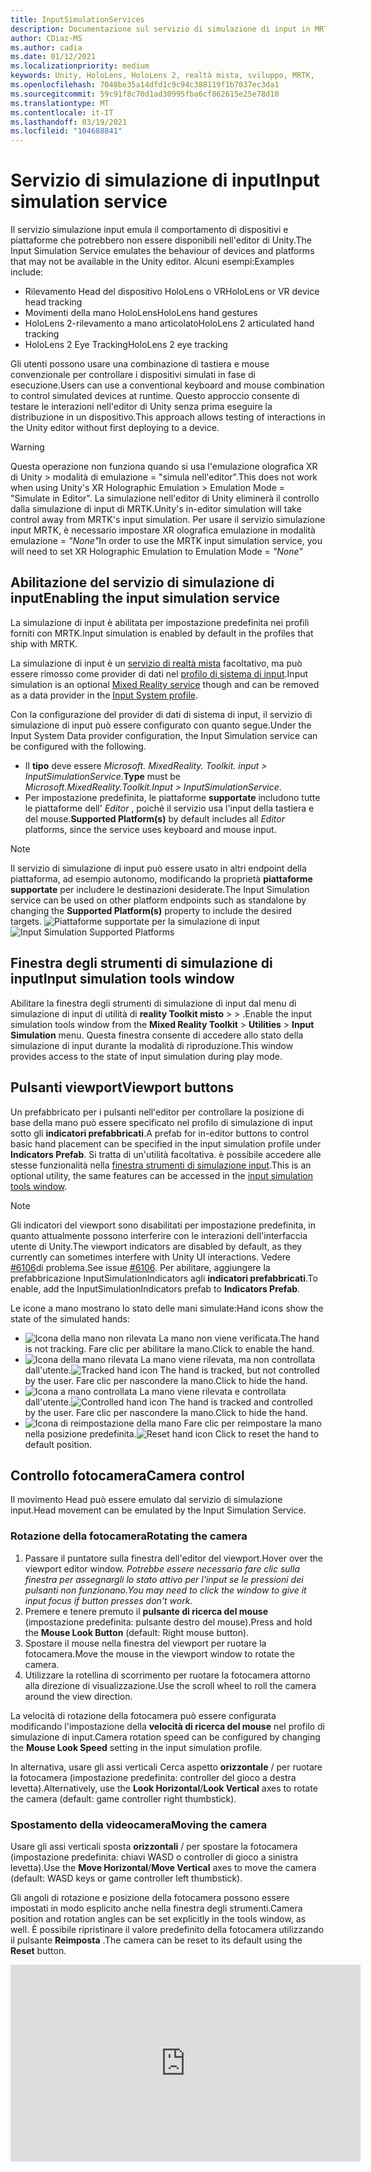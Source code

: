 ```yaml
---
title: InputSimulationServices
description: Documentazione sul servizio di simulazione di input in MRTK
author: CDiaz-MS
ms.author: cadia
ms.date: 01/12/2021
ms.localizationpriority: medium
keywords: Unity, HoloLens, HoloLens 2, realtà mista, sviluppo, MRTK,
ms.openlocfilehash: 7048be35a14dfd1c9c94c388119f1b7037ec3da1
ms.sourcegitcommit: 59c91f8c70d1ad30995fba6cf862615e25e78d10
ms.translationtype: MT
ms.contentlocale: it-IT
ms.lasthandoff: 03/19/2021
ms.locfileid: "104688841"
---
```

# <a name="input-simulation-service"></a><span data-ttu-id="0587d-104">Servizio di simulazione di input</span><span class="sxs-lookup"><span data-stu-id="0587d-104">Input simulation service</span></span>

<span data-ttu-id="0587d-105">Il servizio simulazione input emula il comportamento di dispositivi e piattaforme che potrebbero non essere disponibili nell'editor di Unity.</span><span class="sxs-lookup"><span data-stu-id="0587d-105">The Input Simulation Service emulates the behaviour of devices and platforms that may not be available in the Unity editor.</span></span> <span data-ttu-id="0587d-106">Alcuni esempi:</span><span class="sxs-lookup"><span data-stu-id="0587d-106">Examples include:</span></span>

* <span data-ttu-id="0587d-107">Rilevamento Head del dispositivo HoloLens o VR</span><span class="sxs-lookup"><span data-stu-id="0587d-107">HoloLens or VR device head tracking</span></span>
* <span data-ttu-id="0587d-108">Movimenti della mano HoloLens</span><span class="sxs-lookup"><span data-stu-id="0587d-108">HoloLens hand gestures</span></span>
* <span data-ttu-id="0587d-109">HoloLens 2-rilevamento a mano articolato</span><span class="sxs-lookup"><span data-stu-id="0587d-109">HoloLens 2 articulated hand tracking</span></span>
* <span data-ttu-id="0587d-110">HoloLens 2 Eye Tracking</span><span class="sxs-lookup"><span data-stu-id="0587d-110">HoloLens 2 eye tracking</span></span>

<span data-ttu-id="0587d-111">Gli utenti possono usare una combinazione di tastiera e mouse convenzionale per controllare i dispositivi simulati in fase di esecuzione.</span><span class="sxs-lookup"><span data-stu-id="0587d-111">Users can use a conventional keyboard and mouse combination to control simulated devices at runtime.</span></span> <span data-ttu-id="0587d-112">Questo approccio consente di testare le interazioni nell'editor di Unity senza prima eseguire la distribuzione in un dispositivo.</span><span class="sxs-lookup"><span data-stu-id="0587d-112">This approach allows testing of interactions in the Unity editor without first deploying to a device.</span></span>

> [!WARNING]
> <span data-ttu-id="0587d-113">Questa operazione non funziona quando si usa l'emulazione olografica XR di Unity > modalità di emulazione = "simula nell'editor".</span><span class="sxs-lookup"><span data-stu-id="0587d-113">This does not work when using Unity's XR Holographic Emulation > Emulation Mode = "Simulate in Editor".</span></span> <span data-ttu-id="0587d-114">La simulazione nell'editor di Unity eliminerà il controllo dalla simulazione di input di MRTK.</span><span class="sxs-lookup"><span data-stu-id="0587d-114">Unity's in-editor simulation will take control away from MRTK's input simulation.</span></span> <span data-ttu-id="0587d-115">Per usare il servizio simulazione input MRTK, è necessario impostare XR olografica emulazione in modalità emulazione = *"None"*</span><span class="sxs-lookup"><span data-stu-id="0587d-115">In order to use the MRTK input simulation service, you will need to set XR Holographic Emulation to Emulation Mode = *"None"*</span></span>

## <a name="enabling-the-input-simulation-service"></a><span data-ttu-id="0587d-116">Abilitazione del servizio di simulazione di input</span><span class="sxs-lookup"><span data-stu-id="0587d-116">Enabling the input simulation service</span></span>

<span data-ttu-id="0587d-117">La simulazione di input è abilitata per impostazione predefinita nei profili forniti con MRTK.</span><span class="sxs-lookup"><span data-stu-id="0587d-117">Input simulation is enabled by default in the profiles that ship with MRTK.</span></span>

<span data-ttu-id="0587d-118">La simulazione di input è un [servizio di realtà mista](../../out-of-scope/MixedRealityServices.md) facoltativo, ma può essere rimosso come provider di dati nel [profilo di sistema di input](../Input/InputProviders.md).</span><span class="sxs-lookup"><span data-stu-id="0587d-118">Input simulation is an optional [Mixed Reality service](../../out-of-scope/MixedRealityServices.md) though and can be removed as a data provider in the [Input System profile](../Input/InputProviders.md).</span></span>

<span data-ttu-id="0587d-119">Con la configurazione del provider di dati di sistema di input, il servizio di simulazione di input può essere configurato con quanto segue.</span><span class="sxs-lookup"><span data-stu-id="0587d-119">Under the Input System Data provider configuration, the Input Simulation service can be configured with the following.</span></span>

* <span data-ttu-id="0587d-120">Il **tipo** deve essere *Microsoft. MixedReality. Toolkit. input > InputSimulationService*.</span><span class="sxs-lookup"><span data-stu-id="0587d-120">**Type** must be *Microsoft.MixedReality.Toolkit.Input > InputSimulationService*.</span></span>
* <span data-ttu-id="0587d-121">Per impostazione predefinita, le piattaforme **supportate** includono tutte le piattaforme dell' *Editor* , poiché il servizio usa l'input della tastiera e del mouse.</span><span class="sxs-lookup"><span data-stu-id="0587d-121">**Supported Platform(s)** by default includes all *Editor* platforms, since the service uses keyboard and mouse input.</span></span>

> [!NOTE]
> <span data-ttu-id="0587d-122">Il servizio di simulazione di input può essere usato in altri endpoint della piattaforma, ad esempio autonomo, modificando la proprietà **piattaforme supportate** per includere le destinazioni desiderate.</span><span class="sxs-lookup"><span data-stu-id="0587d-122">The Input Simulation service can be used on other platform endpoints such as standalone by changing the **Supported Platform(s)** property to include the desired targets.</span></span>
> <span data-ttu-id="0587d-123">![Piattaforme supportate per la simulazione di input](../Images/InputSimulation/InputSimulationSupportedPlatforms.gif)</span><span class="sxs-lookup"><span data-stu-id="0587d-123">![Input Simulation Supported Platforms](../Images/InputSimulation/InputSimulationSupportedPlatforms.gif)</span></span>

## <a name="input-simulation-tools-window"></a><span data-ttu-id="0587d-124">Finestra degli strumenti di simulazione di input</span><span class="sxs-lookup"><span data-stu-id="0587d-124">Input simulation tools window</span></span>

<span data-ttu-id="0587d-125">Abilitare la finestra degli strumenti di simulazione di input dal menu di simulazione di input di utilità di **reality Toolkit misto**  >    >   .</span><span class="sxs-lookup"><span data-stu-id="0587d-125">Enable the input simulation tools window from the  **Mixed Reality Toolkit** > **Utilities** > **Input Simulation** menu.</span></span> <span data-ttu-id="0587d-126">Questa finestra consente di accedere allo stato della simulazione di input durante la modalità di riproduzione.</span><span class="sxs-lookup"><span data-stu-id="0587d-126">This window provides access to the state of input simulation during play mode.</span></span>

## <a name="viewport-buttons"></a><span data-ttu-id="0587d-127">Pulsanti viewport</span><span class="sxs-lookup"><span data-stu-id="0587d-127">Viewport buttons</span></span>

<span data-ttu-id="0587d-128">Un prefabbricato per i pulsanti nell'editor per controllare la posizione di base della mano può essere specificato nel profilo di simulazione di input sotto gli **indicatori prefabbricati**.</span><span class="sxs-lookup"><span data-stu-id="0587d-128">A prefab for in-editor buttons to control basic hand placement can be specified in the input simulation profile under **Indicators Prefab**.</span></span> <span data-ttu-id="0587d-129">Si tratta di un'utilità facoltativa. è possibile accedere alle stesse funzionalità nella [finestra strumenti di simulazione input](#input-simulation-tools-window).</span><span class="sxs-lookup"><span data-stu-id="0587d-129">This is an optional utility, the same features can be accessed in the [input simulation tools window](#input-simulation-tools-window).</span></span>

> [!NOTE]
> <span data-ttu-id="0587d-130">Gli indicatori del viewport sono disabilitati per impostazione predefinita, in quanto attualmente possono interferire con le interazioni dell'interfaccia utente di Unity.</span><span class="sxs-lookup"><span data-stu-id="0587d-130">The viewport indicators are disabled by default, as they currently can sometimes interfere with Unity UI interactions.</span></span> <span data-ttu-id="0587d-131">Vedere [#6106](https://github.com/microsoft/MixedRealityToolkit-Unity/issues/6106)di problema.</span><span class="sxs-lookup"><span data-stu-id="0587d-131">See issue [#6106](https://github.com/microsoft/MixedRealityToolkit-Unity/issues/6106).</span></span> <span data-ttu-id="0587d-132">Per abilitare, aggiungere la prefabbricazione InputSimulationIndicators agli **indicatori prefabbricati**.</span><span class="sxs-lookup"><span data-stu-id="0587d-132">To enable, add the InputSimulationIndicators prefab to **Indicators Prefab**.</span></span>

<span data-ttu-id="0587d-133">Le icone a mano mostrano lo stato delle mani simulate:</span><span class="sxs-lookup"><span data-stu-id="0587d-133">Hand icons show the state of the simulated hands:</span></span>

* ![Icona della mano non rilevata](../Images/InputSimulation/MRTK_InputSimulation_HandIndicator_Untracked.png) <span data-ttu-id="0587d-135">La mano non viene verificata.</span><span class="sxs-lookup"><span data-stu-id="0587d-135">The hand is not tracking.</span></span> <span data-ttu-id="0587d-136">Fare clic per abilitare la mano.</span><span class="sxs-lookup"><span data-stu-id="0587d-136">Click to enable the hand.</span></span>
* <span data-ttu-id="0587d-137">![Icona della mano rilevata](../Images/InputSimulation/MRTK_InputSimulation_HandIndicator_Tracked.png "Icona della mano rilevata") La mano viene rilevata, ma non controllata dall'utente.</span><span class="sxs-lookup"><span data-stu-id="0587d-137">![Tracked hand icon](../Images/InputSimulation/MRTK_InputSimulation_HandIndicator_Tracked.png "Tracked hand icon") The hand is tracked, but not controlled by the user.</span></span> <span data-ttu-id="0587d-138">Fare clic per nascondere la mano.</span><span class="sxs-lookup"><span data-stu-id="0587d-138">Click to hide the hand.</span></span>
* <span data-ttu-id="0587d-139">![Icona a mano controllata](../Images/InputSimulation/MRTK_InputSimulation_HandIndicator_Controlled.png "Icona a mano controllata") La mano viene rilevata e controllata dall'utente.</span><span class="sxs-lookup"><span data-stu-id="0587d-139">![Controlled hand icon](../Images/InputSimulation/MRTK_InputSimulation_HandIndicator_Controlled.png "Controlled hand icon") The hand is tracked and controlled by the user.</span></span> <span data-ttu-id="0587d-140">Fare clic per nascondere la mano.</span><span class="sxs-lookup"><span data-stu-id="0587d-140">Click to hide the hand.</span></span>
* <span data-ttu-id="0587d-141">![Icona di reimpostazione della mano](../Images/InputSimulation/MRTK_InputSimulation_HandIndicator_Reset.png "Icona di reimpostazione della mano") Fare clic per reimpostare la mano nella posizione predefinita.</span><span class="sxs-lookup"><span data-stu-id="0587d-141">![Reset hand icon](../Images/InputSimulation/MRTK_InputSimulation_HandIndicator_Reset.png "Reset hand icon") Click to reset the hand to default position.</span></span>

## <a name="camera-control"></a><span data-ttu-id="0587d-142">Controllo fotocamera</span><span class="sxs-lookup"><span data-stu-id="0587d-142">Camera control</span></span>

<span data-ttu-id="0587d-143">Il movimento Head può essere emulato dal servizio di simulazione input.</span><span class="sxs-lookup"><span data-stu-id="0587d-143">Head movement can be emulated by the Input Simulation Service.</span></span>

### <a name="rotating-the-camera"></a><span data-ttu-id="0587d-144">Rotazione della fotocamera</span><span class="sxs-lookup"><span data-stu-id="0587d-144">Rotating the camera</span></span>

1. <span data-ttu-id="0587d-145">Passare il puntatore sulla finestra dell'editor del viewport.</span><span class="sxs-lookup"><span data-stu-id="0587d-145">Hover over the viewport editor window.</span></span>
    <span data-ttu-id="0587d-146">*Potrebbe essere necessario fare clic sulla finestra per assegnargli lo stato attivo per l'input se le pressioni dei pulsanti non funzionano.*</span><span class="sxs-lookup"><span data-stu-id="0587d-146">*You may need to click the window to give it input focus if button presses don't work.*</span></span>
1. <span data-ttu-id="0587d-147">Premere e tenere premuto il **pulsante di ricerca del mouse** (impostazione predefinita: pulsante destro del mouse).</span><span class="sxs-lookup"><span data-stu-id="0587d-147">Press and hold the **Mouse Look Button** (default: Right mouse button).</span></span>
1. <span data-ttu-id="0587d-148">Spostare il mouse nella finestra del viewport per ruotare la fotocamera.</span><span class="sxs-lookup"><span data-stu-id="0587d-148">Move the mouse in the viewport window to rotate the camera.</span></span>
1. <span data-ttu-id="0587d-149">Utilizzare la rotellina di scorrimento per ruotare la fotocamera attorno alla direzione di visualizzazione.</span><span class="sxs-lookup"><span data-stu-id="0587d-149">Use the scroll wheel to roll the camera around the view direction.</span></span>

<span data-ttu-id="0587d-150">La velocità di rotazione della fotocamera può essere configurata modificando l'impostazione della **velocità di ricerca del mouse** nel profilo di simulazione di input.</span><span class="sxs-lookup"><span data-stu-id="0587d-150">Camera rotation speed can be configured by changing the **Mouse Look Speed** setting in the input simulation profile.</span></span>

<span data-ttu-id="0587d-151">In alternativa, usare gli assi verticali Cerca aspetto **orizzontale** /  per ruotare la fotocamera (impostazione predefinita: controller del gioco a destra levetta).</span><span class="sxs-lookup"><span data-stu-id="0587d-151">Alternatively, use the **Look Horizontal**/**Look Vertical** axes to rotate the camera (default: game controller right thumbstick).</span></span>

### <a name="moving-the-camera"></a><span data-ttu-id="0587d-152">Spostamento della videocamera</span><span class="sxs-lookup"><span data-stu-id="0587d-152">Moving the camera</span></span>

<span data-ttu-id="0587d-153">Usare gli assi verticali sposta **orizzontali** /  per spostare la fotocamera (impostazione predefinita: chiavi WASD o controller di gioco a sinistra levetta).</span><span class="sxs-lookup"><span data-stu-id="0587d-153">Use the **Move Horizontal**/**Move Vertical** axes to move the camera (default: WASD keys or game controller left thumbstick).</span></span>

<span data-ttu-id="0587d-154">Gli angoli di rotazione e posizione della fotocamera possono essere impostati in modo esplicito anche nella finestra degli strumenti.</span><span class="sxs-lookup"><span data-stu-id="0587d-154">Camera position and rotation angles can be set explicitly in the tools window, as well.</span></span> <span data-ttu-id="0587d-155">È possibile ripristinare il valore predefinito della fotocamera utilizzando il pulsante **Reimposta** .</span><span class="sxs-lookup"><span data-stu-id="0587d-155">The camera can be reset to its default using the **Reset** button.</span></span>

<iframe width="560" height="315" src="https://www.youtube.com/embed/Z7L4I1ET7GU" class="center" frameborder="0" allow="accelerometer; encrypted-media; gyroscope; picture-in-picture" allowfullscreen />

## <a name="hand-simulation"></a><span data-ttu-id="0587d-156">Simulazione manuale</span><span class="sxs-lookup"><span data-stu-id="0587d-156">Hand simulation</span></span>

<span data-ttu-id="0587d-157">La simulazione di input supporta i dispositivi a mano emulata.</span><span class="sxs-lookup"><span data-stu-id="0587d-157">The input simulation supports emulated hand devices.</span></span> <span data-ttu-id="0587d-158">Queste mani virtuali possono interagire con qualsiasi oggetto che supporti i normali dispositivi a mano, ad esempio pulsanti o oggetti afferrabili.</span><span class="sxs-lookup"><span data-stu-id="0587d-158">These virtual hands can interact with any object that supports regular hand devices, such as buttons or grabbable objects.</span></span>

### <a name="hand-simulation-mode"></a><span data-ttu-id="0587d-159">Modalità simulazione manuale</span><span class="sxs-lookup"><span data-stu-id="0587d-159">Hand simulation mode</span></span>

<span data-ttu-id="0587d-160">Nella [finestra strumenti di simulazione input](#input-simulation-tools-window) l'impostazione **modalità simulazione manuale** passa tra due modelli di input distinti.</span><span class="sxs-lookup"><span data-stu-id="0587d-160">In the [input simulation tools window](#input-simulation-tools-window) the **Hand Simulation Mode** setting switches between two distinct input models.</span></span> <span data-ttu-id="0587d-161">È anche possibile impostare la modalità predefinita nel profilo di simulazione di input.</span><span class="sxs-lookup"><span data-stu-id="0587d-161">The default mode can also be set in the input simulation profile.</span></span>

* <span data-ttu-id="0587d-162">*Mano articolata*: simula un dispositivo mano completamente articolato con dati di posizione congiunta.</span><span class="sxs-lookup"><span data-stu-id="0587d-162">*Articulated Hands*: Simulates a fully articulated hand device with joint position data.</span></span>

   <span data-ttu-id="0587d-163">Emula il modello di interazione HoloLens 2.</span><span class="sxs-lookup"><span data-stu-id="0587d-163">Emulates HoloLens 2 interaction model.</span></span>

   <span data-ttu-id="0587d-164">In questa modalità le interazioni basate sul posizionamento preciso della mano o sull'uso del contatto possono essere simulate.</span><span class="sxs-lookup"><span data-stu-id="0587d-164">Interactions that are based on the precise positioning of the hand or use touching can be simulated in this mode.</span></span>

* <span data-ttu-id="0587d-165">*Movimenti*: simula un modello a mano semplificato con il tocco aereo e i movimenti di base.</span><span class="sxs-lookup"><span data-stu-id="0587d-165">*Gestures*: Simulates a simplified hand model with air tap and basic gestures.</span></span>

   <span data-ttu-id="0587d-166">Emula il [modello di interazione HoloLens](https://docs.microsoft.com/windows/mixed-reality/gestures).</span><span class="sxs-lookup"><span data-stu-id="0587d-166">Emulates [HoloLens interaction model](https://docs.microsoft.com/windows/mixed-reality/gestures).</span></span>

   <span data-ttu-id="0587d-167">Lo stato attivo è controllato tramite il puntatore a sguardi.</span><span class="sxs-lookup"><span data-stu-id="0587d-167">Focus is controlled using the Gaze pointer.</span></span> <span data-ttu-id="0587d-168">Il gesto del *rubinetto d'aria* viene usato per interagire con i pulsanti.</span><span class="sxs-lookup"><span data-stu-id="0587d-168">The *Air Tap* gesture is used to interact with buttons.</span></span>

### <a name="controlling-hand-movement"></a><span data-ttu-id="0587d-169">Controllo del movimento della mano</span><span class="sxs-lookup"><span data-stu-id="0587d-169">Controlling hand movement</span></span>

<span data-ttu-id="0587d-170">Premere e tenere premuto il **tasto di controllo a sinistra/destra** (impostazione predefinita: *spostamento sinistro* per la mano sinistra e *spazio* per la mano destra) per ottenere il controllo di entrambe le parti.</span><span class="sxs-lookup"><span data-stu-id="0587d-170">Press and hold the **Left/Right Hand Control Key** (default: *Left Shift* for left hand and *Space* for right hand) to gain control of either hand.</span></span> <span data-ttu-id="0587d-171">Mentre viene premuto il tasto di manipolazione, la mano verrà visualizzata nel viewport.</span><span class="sxs-lookup"><span data-stu-id="0587d-171">While the manipulation key is pressed, the hand will appear in the viewport.</span></span> <span data-ttu-id="0587d-172">Una volta rilasciata la chiave di manipolazione, le mani scompariranno dopo un **timeout di Nascondi a mano** breve.</span><span class="sxs-lookup"><span data-stu-id="0587d-172">Once the manipulation key is released, the hands will disappear after a short **Hand Hide Timeout**.</span></span>

<span data-ttu-id="0587d-173">Le mani possono essere attivate in modo permanente nella [finestra degli strumenti di simulazione di input](#input-simulation-tools-window) o premendo il tasto di **attivazione/disattivazione** (impostazione predefinita: *T* per left e *Y* per Right).</span><span class="sxs-lookup"><span data-stu-id="0587d-173">Hands can be toggled on permanently in the [input simulation tools window](#input-simulation-tools-window) or by pressing the **Toggle Left/Right Hand Key** (default: *T* for left and *Y* for right).</span></span> <span data-ttu-id="0587d-174">Premere di nuovo il tasto di attivazione per nascondere di nuovo le lancette.</span><span class="sxs-lookup"><span data-stu-id="0587d-174">Press the toggle key again to hide the hands again.</span></span>

<span data-ttu-id="0587d-175">Il movimento del mouse sposterà la mano nel piano di visualizzazione.</span><span class="sxs-lookup"><span data-stu-id="0587d-175">Mouse movement will move the hand in the view plane.</span></span> <span data-ttu-id="0587d-176">Le mani possono essere spostate in modo più o più vicino alla fotocamera usando la **rotellina del mouse**.</span><span class="sxs-lookup"><span data-stu-id="0587d-176">Hands can be moved further or closer to the camera using the **mouse wheel**.</span></span>

<span data-ttu-id="0587d-177">Per ruotare le mani usando il mouse, tenere premuto il tasto di **controllo sinistro/destro** (*spostamento a sinistra* o *spazio*) *e* il pulsante di **rotazione della mano** (impostazione predefinita: *CTRL* pulsante), quindi spostare il mouse per ruotare la mano.</span><span class="sxs-lookup"><span data-stu-id="0587d-177">To rotate hands using the mouse, hold both the **Left/Right Hand Control Key** (*Left Shift* or *Space*) *and* the **Hand Rotate Button** (default: *ctrl* button) and then move the mouse to rotate the hand.</span></span> <span data-ttu-id="0587d-178">La velocità di rotazione della mano può essere configurata modificando l'impostazione della **velocità di rotazione della mano del mouse** nel profilo di simulazione di input.</span><span class="sxs-lookup"><span data-stu-id="0587d-178">Hand rotation speed can be configured by changing the **Mouse Hand Rotation Speed** setting in the input simulation profile.</span></span>

<span data-ttu-id="0587d-179">È anche possibile modificare la selezione host della mano nella [finestra strumenti di simulazione input](#input-simulation-tools-window), inclusa la reimpostazione delle lancette per impostazione predefinita.</span><span class="sxs-lookup"><span data-stu-id="0587d-179">All hand placement can also changed in the [input simulation tools window](#input-simulation-tools-window), including resetting hands to default.</span></span>

### <a name="additional-profile-settings"></a><span data-ttu-id="0587d-180">Impostazioni del profilo aggiuntive</span><span class="sxs-lookup"><span data-stu-id="0587d-180">Additional profile settings</span></span>

* <span data-ttu-id="0587d-181">Il **moltiplicatore di profondità della mano** controlla la sensibilità del movimento di profondità della rotellina del mouse.</span><span class="sxs-lookup"><span data-stu-id="0587d-181">**Hand Depth Multiplier** controls the sensitivity of the mouse scroll wheel depth movement.</span></span> <span data-ttu-id="0587d-182">Un numero maggiore accelererà lo zoom mano.</span><span class="sxs-lookup"><span data-stu-id="0587d-182">A larger number will speed up hand zoom.</span></span>
* <span data-ttu-id="0587d-183">La **distanza della mano predefinita** è la distanza iniziale delle mani dalla fotocamera.</span><span class="sxs-lookup"><span data-stu-id="0587d-183">**Default Hand Distance** is the initial distance of hands from the camera.</span></span> <span data-ttu-id="0587d-184">Se si fa clic sul pulsante **Reimposta** , le mani vengono inserite anche a distanza.</span><span class="sxs-lookup"><span data-stu-id="0587d-184">Clicking the **Reset** button hands will also place hands at this distance.</span></span>
* <span data-ttu-id="0587d-185">L' **importo del tremolio della mano** aggiunge movimento casuale a mani.</span><span class="sxs-lookup"><span data-stu-id="0587d-185">**Hand Jitter Amount** adds random motion to hands.</span></span> <span data-ttu-id="0587d-186">Questa funzionalità può essere usata per simulare il rilevamento manuale non accurato nel dispositivo e garantire che le interazioni funzionino correttamente con l'input rumoroso.</span><span class="sxs-lookup"><span data-stu-id="0587d-186">This feature can be used to simulate inaccurate hand tracking on the device, and ensure that interactions work well with noisy input.</span></span>

<iframe width="560" height="315" src="https://www.youtube.com/embed/uRYfwuqsjBQ" class="center" frameborder="0" allow="accelerometer; encrypted-media; gyroscope; picture-in-picture" allowfullscreen />

### <a name="hand-gestures"></a><span data-ttu-id="0587d-187">Movimenti della mano</span><span class="sxs-lookup"><span data-stu-id="0587d-187">Hand gestures</span></span>

<span data-ttu-id="0587d-188">È anche possibile simulare movimenti della mano, ad esempio pizzicare, afferrare, frugare e così via.</span><span class="sxs-lookup"><span data-stu-id="0587d-188">Hand gestures such as pinching, grabbing, poking, etc. can also be simulated.</span></span>

1. <span data-ttu-id="0587d-189">Abilitare il controllo della mano usando il **tasto di controllo sinistro o destro** (*spostamento a sinistra* o *spazio*)</span><span class="sxs-lookup"><span data-stu-id="0587d-189">Enable hand control using the **Left/Right Hand Control Key** (*Left Shift* or *Space*)</span></span>

   <span data-ttu-id="0587d-190">In alternativa, attivare/disattivare le lancette usando i tasti di alternanza (*T* o *Y*).</span><span class="sxs-lookup"><span data-stu-id="0587d-190">Alternatively, toggle the hands on/off using the toggle keys (*T* or *Y*).</span></span>

2. <span data-ttu-id="0587d-191">Durante la manipolazione, premere e tenere premuto un pulsante del mouse per eseguire un movimento di mano.</span><span class="sxs-lookup"><span data-stu-id="0587d-191">While manipulating, press and hold a mouse button to perform a hand gesture.</span></span>

<span data-ttu-id="0587d-192">È possibile eseguire il mapping di ognuno dei pulsanti del mouse per trasformare la forma mano in un movimento diverso usando le impostazioni di *movimento della mano sinistra/centrale/destra del mouse* .</span><span class="sxs-lookup"><span data-stu-id="0587d-192">Each of the mouse buttons can be mapped to transform the hand shape into a different gesture using the *Left/Middle/Right Mouse Hand Gesture* settings.</span></span> <span data-ttu-id="0587d-193">Il *gesto della mano predefinito* è la forma della mano quando non viene premuto alcun pulsante.</span><span class="sxs-lookup"><span data-stu-id="0587d-193">The *Default Hand Gesture* is the shape of the hand when no button is pressed.</span></span>

> [!NOTE]
> <span data-ttu-id="0587d-194">Il gesto del *pizzico* è l'unico gesto che esegue l'azione "Select" a questo punto.</span><span class="sxs-lookup"><span data-stu-id="0587d-194">The *Pinch* gesture is the only gesture that performs the "Select" action at this point.</span></span>

### <a name="one-hand-manipulation"></a><span data-ttu-id="0587d-195">Manipolazione a mano singola</span><span class="sxs-lookup"><span data-stu-id="0587d-195">One-hand manipulation</span></span>

1. <span data-ttu-id="0587d-196">Premere e tenere premuto il **tasto di controllo a sinistra/destra** (*spostamento a sinistra* o *spazio*)</span><span class="sxs-lookup"><span data-stu-id="0587d-196">Press and hold **Left/Right Hand Control Key** (*Left Shift* or *Space*)</span></span>
2. <span data-ttu-id="0587d-197">Punto all'oggetto</span><span class="sxs-lookup"><span data-stu-id="0587d-197">Point at object</span></span>
3. <span data-ttu-id="0587d-198">Premere il pulsante del mouse per pizzicare</span><span class="sxs-lookup"><span data-stu-id="0587d-198">Hold mouse button to pinch</span></span>
4. <span data-ttu-id="0587d-199">Usare il mouse per spostare l'oggetto</span><span class="sxs-lookup"><span data-stu-id="0587d-199">Use your mouse to move the object</span></span>
5. <span data-ttu-id="0587d-200">Rilasciare il pulsante del mouse per arrestare l'interazione</span><span class="sxs-lookup"><span data-stu-id="0587d-200">Release the mouse button to stop interaction</span></span>

<iframe width="560" height="315" src="https://www.youtube.com/embed/rM0xaHam6wM" class="center" frameborder="0" allow="accelerometer; encrypted-media; gyroscope; picture-in-picture" allowfullscreen />

### <a name="two-hand-manipulation"></a><span data-ttu-id="0587d-201">Manipolazione a due mano</span><span class="sxs-lookup"><span data-stu-id="0587d-201">Two-hand manipulation</span></span>

<span data-ttu-id="0587d-202">Per la modifica di oggetti con due mani allo stesso tempo, è consigliabile usare la modalità mano permanente.</span><span class="sxs-lookup"><span data-stu-id="0587d-202">For manipulating objects with two hands at the same time, the persistent hand mode is recommended.</span></span>

1. <span data-ttu-id="0587d-203">Premere il tasto di attivazione/disattivazione (*T/Y*) per entrambe le mani.</span><span class="sxs-lookup"><span data-stu-id="0587d-203">Toggle on both hands by pressing the toggle keys (*T/Y*).</span></span>
1. <span data-ttu-id="0587d-204">Modificare una mano alla volta:</span><span class="sxs-lookup"><span data-stu-id="0587d-204">Manipulate one hand at a time:</span></span>
    1. <span data-ttu-id="0587d-205">Mantenere lo **spazio** per controllare la mano destra</span><span class="sxs-lookup"><span data-stu-id="0587d-205">Hold **Space** to control the right hand</span></span>
    1. <span data-ttu-id="0587d-206">Spostare la mano nella posizione in cui si desidera ottenere l'oggetto</span><span class="sxs-lookup"><span data-stu-id="0587d-206">Move the hand to where you want to grab the object</span></span>
    1. <span data-ttu-id="0587d-207">Premere il **pulsante sinistro del mouse** per attivare il gesto del *pizzico* .</span><span class="sxs-lookup"><span data-stu-id="0587d-207">Press the **left mouse button** to activate the *Pinch* gesture.</span></span> <span data-ttu-id="0587d-208">In modalità persistente il movimento rimarrà attivo quando si rilascia il pulsante del mouse.</span><span class="sxs-lookup"><span data-stu-id="0587d-208">In persistent mode the gesture will remain active when you release the mouse button.</span></span>
1. <span data-ttu-id="0587d-209">Ripetere il processo con l'altra parte, afferrando lo stesso oggetto in una seconda posizione.</span><span class="sxs-lookup"><span data-stu-id="0587d-209">Repeat the process with the other hand, grabbing the same object in a second spot.</span></span>
1. <span data-ttu-id="0587d-210">Ora che entrambe le mani stanno afferrando lo stesso oggetto, è possibile spostarle per eseguire una manipolazione a due mani.</span><span class="sxs-lookup"><span data-stu-id="0587d-210">Now that both hands are grabbing the same object, you can move either of them to perform two-handed manipulation.</span></span>

<iframe width="560" height="315" src="https://www.youtube.com/embed/Qol5OFNfN14" class="center" frameborder="0" allow="accelerometer; encrypted-media; gyroscope; picture-in-picture" allowfullscreen />

### <a name="ggv-gaze-gesture-and-voice-interaction"></a><span data-ttu-id="0587d-211">Interazione tra GGV (sguardi, movimenti e voce)</span><span class="sxs-lookup"><span data-stu-id="0587d-211">GGV (Gaze, Gesture, and Voice) interaction</span></span>

<span data-ttu-id="0587d-212">Per impostazione predefinita, l'interazione GGV è abilitata nell'editor mentre non vi sono mani articolate presenti nella scena.</span><span class="sxs-lookup"><span data-stu-id="0587d-212">By default, GGV interaction is enabled in-editor while there are no articulated hands present in the scene.</span></span>

1. <span data-ttu-id="0587d-213">Ruota la fotocamera per puntare il cursore sullo sguardo all'oggetto interagibile (pulsante destro del mouse)</span><span class="sxs-lookup"><span data-stu-id="0587d-213">Rotate the camera to point the gaze cursor at the interactable object (right mouse button)</span></span>
1. <span data-ttu-id="0587d-214">Fare clic e tenendo premuto il **pulsante sinistro del mouse** per interagire</span><span class="sxs-lookup"><span data-stu-id="0587d-214">Click and hold **left mouse button** to interact</span></span>
1. <span data-ttu-id="0587d-215">Ruotare nuovamente la fotocamera per modificare l'oggetto</span><span class="sxs-lookup"><span data-stu-id="0587d-215">Rotate the camera again to manipulate the object</span></span>

<span data-ttu-id="0587d-216">Per disattivare questa opzione, è possibile attivare o disattivare l'opzione *è abilitata per l'input Hand Free* all'interno del profilo di simulazione di input.</span><span class="sxs-lookup"><span data-stu-id="0587d-216">You can turn this off by toggling the *Is Hand Free Input Enabled* option inside the Input Simulation Profile.</span></span>

<span data-ttu-id="0587d-217">Inoltre, è possibile usare le mani simulate per l'interazione GGV</span><span class="sxs-lookup"><span data-stu-id="0587d-217">In addition, you can use simulated hands for GGV interaction</span></span>

1. <span data-ttu-id="0587d-218">Abilitare la simulazione GGV cambiando la **modalità di simulazione Hand** in *movimenti* nel [profilo di simulazione di input](#enabling-the-input-simulation-service)</span><span class="sxs-lookup"><span data-stu-id="0587d-218">Enable GGV simulation by switching **Hand Simulation Mode** to *Gestures* in the [Input Simulation Profile](#enabling-the-input-simulation-service)</span></span>
1. <span data-ttu-id="0587d-219">Ruota la fotocamera per puntare il cursore sullo sguardo all'oggetto interagibile (pulsante destro del mouse)</span><span class="sxs-lookup"><span data-stu-id="0587d-219">Rotate the camera to point the gaze cursor at the interactable object (right mouse button)</span></span>
1. <span data-ttu-id="0587d-220">Mantenere lo **spazio** per controllare la mano destra</span><span class="sxs-lookup"><span data-stu-id="0587d-220">Hold **Space** to control the right hand</span></span>
1. <span data-ttu-id="0587d-221">Fare clic e tenendo premuto il **pulsante sinistro del mouse** per interagire</span><span class="sxs-lookup"><span data-stu-id="0587d-221">Click and hold **left mouse button** to interact</span></span>
1. <span data-ttu-id="0587d-222">Usare il mouse per spostare l'oggetto</span><span class="sxs-lookup"><span data-stu-id="0587d-222">Use your mouse to move the object</span></span>
1. <span data-ttu-id="0587d-223">Rilasciare il pulsante del mouse per arrestare l'interazione</span><span class="sxs-lookup"><span data-stu-id="0587d-223">Release the mouse button to stop interaction</span></span>

<iframe width="560" height="315" src="https://www.youtube.com/embed/6841rRMdqWw" class="center" frameborder="0" allow="accelerometer; encrypted-media; gyroscope; picture-in-picture" allowfullscreen />

### <a name="eye-tracking"></a><span data-ttu-id="0587d-224">Tracciamento oculare</span><span class="sxs-lookup"><span data-stu-id="0587d-224">Eye tracking</span></span>

<span data-ttu-id="0587d-225">È possibile abilitare la [simulazione di rilevamento degli occhi](../EyeTracking/EyeTracking_BasicSetup.md#simulating-eye-tracking-in-the-unity-editor) selezionando l'opzione **simula posizione occhio** nel [Profilo simulazione di input](#enabling-the-input-simulation-service).</span><span class="sxs-lookup"><span data-stu-id="0587d-225">[Eye tracking simulation](../EyeTracking/EyeTracking_BasicSetup.md#simulating-eye-tracking-in-the-unity-editor) can be enabled by checking the **Simulate Eye Position** option in the [Input Simulation Profile](#enabling-the-input-simulation-service).</span></span> <span data-ttu-id="0587d-226">Questa operazione non deve essere utilizzata con le interazioni di stile GGV (pertanto, assicurarsi che la **modalità simulazione manuale** sia impostata su *articolato*).</span><span class="sxs-lookup"><span data-stu-id="0587d-226">This should not be used with GGV style interactions (so ensure that **Hand Simulation Mode** is set to *Articulated*).</span></span>

## <a name="see-also"></a><span data-ttu-id="0587d-227">Vedi anche</span><span class="sxs-lookup"><span data-stu-id="0587d-227">See also</span></span>

* <span data-ttu-id="0587d-228">[Profilo di sistema di input](../Input/InputProviders.md).</span><span class="sxs-lookup"><span data-stu-id="0587d-228">[Input System profile](../Input/InputProviders.md).</span></span>
